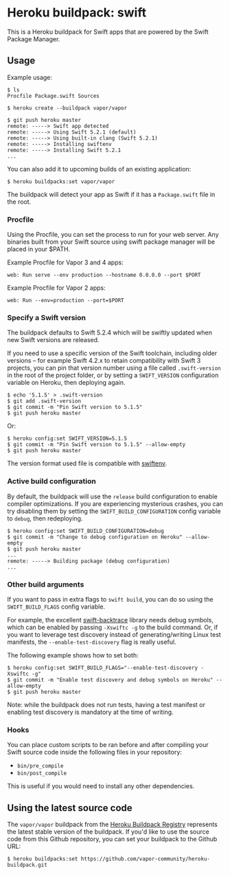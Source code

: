# Heroku buildpack: swift

This is a Heroku buildpack for Swift apps that are powered by the Swift Package Manager.

## Usage

Example usage:

```shell
$ ls
Procfile Package.swift Sources

$ heroku create --buildpack vapor/vapor

$ git push heroku master
remote: -----> Swift app detected
remote: -----> Using Swift 5.2.1 (default)
remote: -----> Using built-in clang (Swift 5.2.1)
remote: -----> Installing swiftenv
remote: -----> Installing Swift 5.2.1
...
```

You can also add it to upcoming builds of an existing application:

```shell
$ heroku buildpacks:set vapor/vapor
```

The buildpack will detect your app as Swift if it has a `Package.swift` file in
the root.

### Procfile

Using the Procfile, you can set the process to run for your web server. Any
binaries built from your Swift source using swift package manager will
be placed in your $PATH.

Example Procfile for Vapor 3 and 4 apps:

```
web: Run serve --env production --hostname 0.0.0.0 --port $PORT
```

Example Procfile for Vapor 2 apps:

```
web: Run --env=production --port=$PORT
```

### Specify a Swift version

The buildpack defaults to Swift 5.2.4 which will be swiftly updated when new Swift versions are released.

If you need to use a specific version of the Swift toolchain, including older versions – for example Swift 4.2.x to retain compatibility with Swift 3 projects, you can pin that version number using a file called `.swift-version` in the root of the project folder, or by setting a `SWIFT_VERSION` configuration variable on Heroku, then deploying again. 

```shell
$ echo '5.1.5' > .swift-version
$ git add .swift-version
$ git commit -m "Pin Swift version to 5.1.5"
$ git push heroku master
```

Or:

```shell
$ heroku config:set SWIFT_VERSION=5.1.5
$ git commit -m "Pin Swift version to 5.1.5" --allow-empty
$ git push heroku master
```

The version format used file is compatible with [swiftenv](http://github.com/kylef/swiftenv).

### Active build configuration

By default, the buildpack will use the `release` build configuration to enable compiler optimizations. If you are experiencing mysterious crashes, you can try disabling them by setting the `SWIFT_BUILD_CONFIGURATION` config variable to `debug`, then redeploying.

```shell
$ heroku config:set SWIFT_BUILD_CONFIGURATION=debug
$ git commit -m "Change to debug configuration on Heroku" --allow-empty
$ git push heroku master
...
remote: -----> Building package (debug configuration)
...
```

### Other build arguments

If you want to pass in extra flags to `swift build`, you can do so using the `SWIFT_BUILD_FLAGS` config variable.

For example, the excellent [swift-backtrace](https://github.com/swift-server/swift-backtrace) library needs debug symbols, which can be enabled by passing `-Xswiftc -g` to the build command. Or, if you want to leverage test discovery instead of generating/writing Linux test manifests, the `--enable-test-discovery` flag is really useful.

The following example shows how to set both:

```shell
$ heroku config:set SWIFT_BUILD_FLAGS="--enable-test-discovery -Xswiftc -g"
$ git commit -m "Enable test discovery and debug symbols on Heroku" --allow-empty
$ git push heroku master
```

Note: while the buildpack does not run tests, having a test manifest or enabling test discovery is mandatory at the time of writing.

### Hooks

You can place custom scripts to be ran before and after compiling your Swift
source code inside the following files in your repository:

- `bin/pre_compile`
- `bin/post_compile`

This is useful if you would need to install any other dependencies.

## Using the latest source code

The `vapor/vapor` buildpack from the [Heroku Buildpack Registry](https://devcenter.heroku.com/articles/buildpack-registry) represents the latest stable version of the buildpack. If you'd like to use the source code from this Github repository, you can set your buildpack to the Github URL:

```shell
$ heroku buildpacks:set https://github.com/vapor-community/heroku-buildpack.git
```
